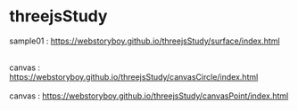# threejsStudy

sample01 : https://webstoryboy.github.io/threejsStudy/surface/index.html <br><br>

canvas : https://webstoryboy.github.io/threejsStudy/canvasCircle/index.html <br><br>
canvas : https://webstoryboy.github.io/threejsStudy/canvasPoint/index.html <br><br>
